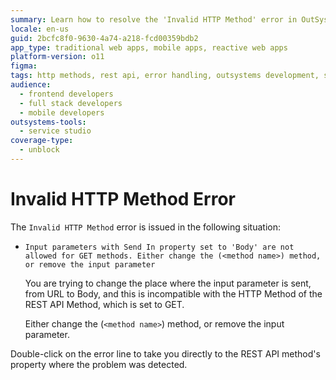 ```yaml
---
summary: Learn how to resolve the 'Invalid HTTP Method' error in OutSystems 11 (O11) when using GET methods with body parameters.
locale: en-us
guid: 2bcfc8f0-9630-4a74-a218-fcd00359bdb2
app_type: traditional web apps, mobile apps, reactive web apps
platform-version: o11
figma:
tags: http methods, rest api, error handling, outsystems development, service studio troubleshooting
audience:
  - frontend developers
  - full stack developers
  - mobile developers
outsystems-tools:
  - service studio
coverage-type:
  - unblock
---
```


# Invalid HTTP Method Error

The `Invalid HTTP Method` error is issued in the following situation:

* `Input parameters with Send In property set to 'Body' are not allowed for GET methods. Either change the (<method name>) method, or remove the input parameter`
  
    You are trying to change the place where the input parameter is sent, from URL to Body, and this is incompatible with the HTTP Method of the REST API Method, which is set to GET.

    Either change the (`<method name>`) method, or remove the input parameter.

Double-click on the error line to take you directly to the REST API method's property where the problem was detected.
